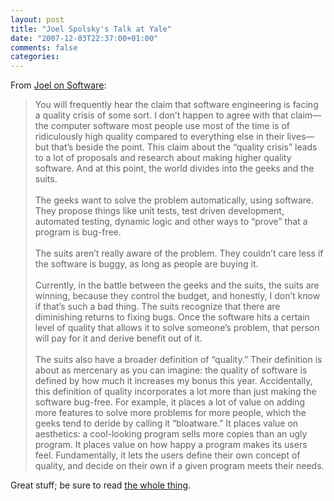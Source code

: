 ```yaml
---
layout: post
title: "Joel Spolsky's Talk at Yale"
date: "2007-12-03T22:37:00+01:00"
comments: false
categories: 
---
```


<p>From <a href="http://www.joelonsoftware.com/items/2007/12/03.html">Joel on Software</a>:</p>

<blockquote>
You will frequently hear the claim that software engineering is facing a quality crisis of some sort. I don’t happen to agree with that claim—the computer software most people use most of the time is of ridiculously high quality compared to everything else in their lives—but that’s beside the point. This claim about the “quality crisis” leads to a lot of proposals and research about making higher quality software. And at this point, the world divides into the geeks and the suits.<br /><br />The geeks want to solve the problem automatically, using software. They propose things like unit tests, test driven development, automated testing, dynamic logic and other ways to “prove” that a program is bug-free.<br /><br />The suits aren’t really aware of the problem. They couldn’t care less if the software is buggy, as long as people are buying it.<br /><br />Currently, in the battle between the geeks and the suits, the suits are winning, because they control the budget, and honestly, I don’t know if that’s such a bad thing. The suits recognize that there are diminishing returns to fixing bugs. Once the software hits a certain level of quality that allows it to solve someone’s problem, that person will pay for it and derive benefit out of it.<br /><br />The suits also have a broader definition of “quality.” Their definition is about as mercenary as you can imagine: the quality of software is defined by how much it increases my bonus this year. Accidentally, this definition of quality incorporates a lot more than just making the software bug-free. For example, it places a lot of value on adding more features to solve more problems for more people, which the geeks tend to deride by calling it “bloatware.” It places value on aesthetics: a cool-looking program sells more copies than an ugly program. It places value on how happy a program makes its users feel. Fundamentally, it lets the users define their own concept of quality, and decide on their own if a given program meets their needs.
</blockquote>

<p>Great stuff; be sure to read <a href="http://www.joelonsoftware.com/items/2007/12/03.html">the whole thing</a>.</p>


